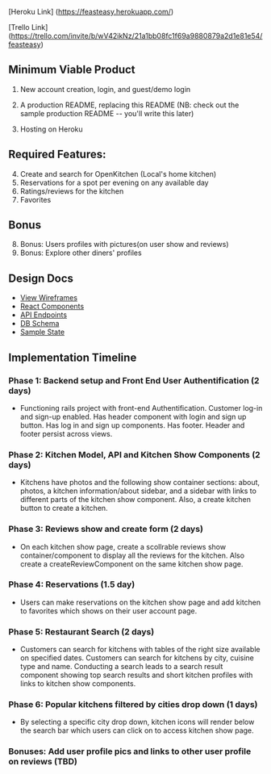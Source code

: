 [Heroku Link]
(https://feasteasy.herokuapp.com/)

[Trello Link]
(https://trello.com/invite/b/wV42ikNz/21a1bb08fc1f69a9880879a2d1e81e54/feasteasy)

## **Minimum Viable Product**
1. New account creation, login, and guest/demo login

2. A production README, replacing this README (NB: check out the sample production README -- you'll write this later)

3. Hosting on Heroku

## **Required Features:**
  4. Create and search for OpenKitchen (Local's home kitchen)
  5. Reservations for a spot per evening on any available day
  6. Ratings/reviews for the kitchen
  7. Favorites

## **Bonus**
  8. Bonus: Users profiles with pictures(on user show and reviews)
  9. Bonus: Explore other diners' profiles

## **Design Docs**
+ [View Wireframes](./wireframes/)  
+ [React Components](./component-hierarchy.md)  
+ [API Endpoints](./api-endpoints.md)  
+ [DB Schema](./schema.md)  
+ [Sample State](./sample-state.md)  

## **Implementation Timeline**  

### **Phase 1: Backend setup and Front End User Authentification (2 days)**

+ Functioning rails project with front-end Authentification. Customer log-in and sign-up enabled. Has header component with login and sign up button. Has log in and sign up components. Has footer. Header and footer persist across views.  

### **Phase 2: Kitchen Model, API and Kitchen Show Components (2 days)**  

+ Kitchens have photos and the following show container sections: about, photos, a kitchen information/about sidebar, and a sidebar with links to different parts of the kitchen show component. Also, a create kitchen button to create a kitchen.  

### **Phase 3: Reviews show and create form (2 days)**  

+ On each kitchen show page, create a scollrable reviews show container/component to display all the reviews for the kitchen.
Also create a createReviewComponent on the same kitchen show page.

### **Phase 4: Reservations (1.5 day)**

+ Users can make reservations on the kitchen show page and add kitchen to favorites which shows on their user account page.

### **Phase 5: Restaurant Search (2 days)**  

+ Customers can search for kitchens with tables of the right size available on specified dates. Customers can search for kitchens by city, cuisine type and name. Conducting a search leads to a search result component showing top search results and short kitchen profiles with links to kitchen show components.

### **Phase 6: Popular kitchens filtered by cities drop down (1 days)**  

+ By selecting a specific city drop down, kitchen icons will render below the search bar which users can click on to access kitchen show page.

### **Bonuses: Add user profile pics and links to other user profile on reviews (TBD)**

